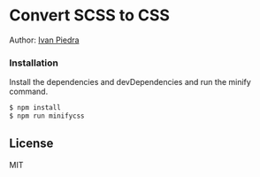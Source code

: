# Convert SCSS to CSS
Author: [Ivan Piedra](https://twitter.com/ivapie)

### Installation

Install the dependencies and devDependencies and run the minify command.

```sh
$ npm install
$ npm run minifycss
```

License
----

MIT
